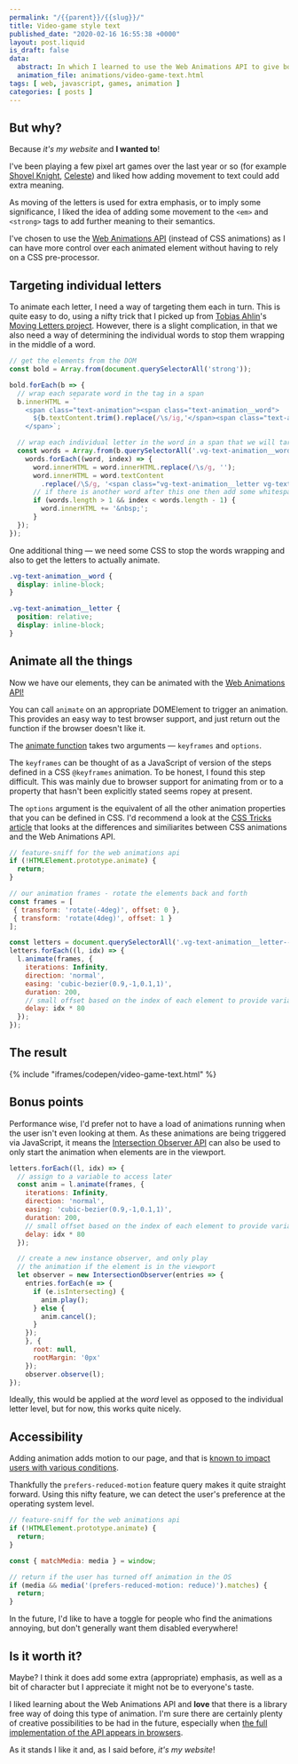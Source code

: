 ```yaml
---
permalink: "/{{parent}}/{{slug}}/"
title: Video-game style text
published_date: "2020-02-16 16:55:38 +0000"
layout: post.liquid
is_draft: false
data:
  abstract: In which I learned to use the Web Animations API to give body text some video game pizazz.
  animation_file: animations/video-game-text.html
tags: [ web, javascript, games, animation ]
categories: [ posts ]
---
```

## But why?

Because _it's my website_ and **I wanted to**!

I've been playing a few pixel art games over the last year or so (for example [Shovel Knight](https://yachtclubgames.com/shovel-knight/), [Celeste](http://www.celestegame.com/)) and liked how adding movement to text could add extra meaning.

As moving of the letters is used for extra emphasis, or to imply some significance, I liked the idea of adding some movement to the `<em>` and `<strong>` tags to add further meaning to their semantics.

I've chosen to use the [Web Animations API](https://developer.mozilla.org/en-US/docs/Web/API/Web_Animations_API) (instead of CSS animations) as I can have more control over each animated element without having to rely on a CSS pre-processor.

## Targeting individual letters

To animate each letter, I need a way of targeting them each in turn. This is quite easy to do, using a nifty trick that I picked up from [Tobias Ahlin](https://tobiasahlin.com/)'s [Moving Letters project](https://tobiasahlin.com/moving-letters/). However, there is a slight complication, in that we also need a way of determining the individual words to stop them wrapping in the middle of a word.

```javascript
// get the elements from the DOM
const bold = Array.from(document.querySelectorAll('strong'));

bold.forEach(b => {
  // wrap each separate word in the tag in a span
  b.innerHTML = `
    <span class="text-animation"><span class="text-animation__word">
      ${b.textContent.trim().replace(/\s/ig,'</span><span class="text-animation__word">$&')}
    </span>`;

  // wrap each individual letter in the word in a span that we will target for the animation
  const words = Array.from(b.querySelectorAll('.vg-text-animation__word'));
    words.forEach((word, index) => {
      word.innerHTML = word.innerHTML.replace(/\s/g, '');
      word.innerHTML = word.textContent
        .replace(/\S/g, '<span class="vg-text-animation__letter vg-text-animation__letter--bold">$&</span>');
      // if there is another word after this one then add some whitespace
      if (words.length > 1 && index < words.length - 1) {
        word.innerHTML += '&nbsp;';
      }
  });
});

```

One additional thing &mdash; we need some CSS to stop the words wrapping and also to get the letters to actually animate.

```css
.vg-text-animation__word {
  display: inline-block;
}

.vg-text-animation__letter {
  position: relative;
  display: inline-block;
}
```

## Animate all the things

Now we have our elements, they can be animated with the [Web Animations API!](https://developer.mozilla.org/en-US/docs/Web/API/Web_Animations_API)

You can call `animate` on an appropriate DOMElement to trigger an animation. This provides an easy way to test browser support, and just return out the function if the browser doesn't like it.

The [animate function](https://developer.mozilla.org/en-US/docs/Web/API/Element/animate) takes two arguments &mdash; `keyframes` and `options`.

The `keyframes` can be thought of as a JavaScript of version of the steps defined in a CSS `@keyframes` animation. To be honest, I found this step difficult. This was mainly due to browser support for animating from or to a property that hasn't been explicitly stated seems ropey at present.

The `options` argument is the equivalent of all the other animation properties that you can be defined in CSS. I'd recommend a look at the [CSS Tricks article](https://css-tricks.com/css-animations-vs-web-animations-api/) that looks at the differences and similiarites between CSS animations and the Web Animations API.

```javascript
// feature-sniff for the web animations api
if (!HTMLElement.prototype.animate) {
  return;
}

// our animation frames - rotate the elements back and forth
const frames = [
 { transform: 'rotate(-4deg)', offset: 0 },
 { transform: 'rotate(4deg)', offset: 1 }
];

const letters = document.querySelectorAll('.vg-text-animation__letter--bold');
letters.forEach((l, idx) => {
  l.animate(frames, {
    iterations: Infinity,
    direction: 'normal',
    easing: 'cubic-bezier(0.9,-1,0.1,1)',
    duration: 200,
    // small offset based on the index of each element to provide variation
    delay: idx * 80
  });
});
```

## The result

{% include "iframes/codepen/video-game-text.html" %}

## Bonus points

Performance wise, I'd prefer not to have a load of animations running when the user isn't even looking at them. As these animations are being triggered via JavaScript, it means the [Intersection Observer API](https://developer.mozilla.org/en-US/docs/Web/API/IntersectionObserver) can also be used to only start the animation when elements are in the viewport.

```javascript
letters.forEach((l, idx) => {
  // assign to a variable to access later
  const anim = l.animate(frames, {
    iterations: Infinity,
    direction: 'normal',
    easing: 'cubic-bezier(0.9,-1,0.1,1)',
    duration: 200,
    // small offset based on the index of each element to provide variation
    delay: idx * 80
  });

  // create a new instance observer, and only play
  // the animation if the element is in the viewport
  let observer = new IntersectionObserver(entries => {
    entries.forEach(e => {
      if (e.isIntersecting) {
        anim.play();
      } else {
        anim.cancel();
      }
    });    
    }, {
      root: null,
      rootMargin: '0px'
    });
    observer.observe(l);
});

```

Ideally, this would be applied at the _word_ level as opposed to the individual letter level, but for now, this works quite nicely.

## Accessibility

Adding animation adds motion to our page, and that is [known to impact users with various conditions](https://css-tricks.com/introduction-reduced-motion-media-query/).

Thankfully the `prefers-reduced-motion` feature query makes it quite straight forward. Using this nifty feature, we can detect the user's preference at the operating system level.

```javascript
// feature-sniff for the web animations api
if (!HTMLElement.prototype.animate) {
  return;
}

const { matchMedia: media } = window;

// return if the user has turned off animation in the OS
if (media && media('(prefers-reduced-motion: reduce)').matches) {
  return;
}
```
In the future, I'd like to have a toggle for people who find the animations annoying, but don't generally want them disabled everywhere!

## Is it worth it?

Maybe? I think it does add some extra (appropriate) emphasis, as well as a bit of character but I appreciate it might not be to everyone's taste.

I liked learning about the Web Animations API and **love** that there is a library free way of doing this type of animation. I'm sure there are certainly plenty of creative possibilities to be had in the future, especially when [the full implementation of the API appears in browsers](https://caniuse.com/#feat=web-animation).

As it stands I like it and, as I said before, _it's my website_!